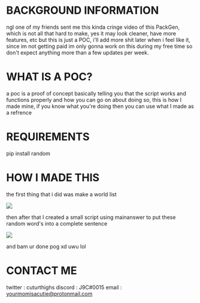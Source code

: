 # BACKGROUND INFORMATION

ngl one of my friends sent me this kinda cringe video of this PackGen, which is not all that hard to make, yes it may look cleaner, have more features, etc
but this is just a POC, i'll add more shit later when i feel like it, since im not getting paid im only gonna work on this during my free time so don't expect
anything more than a few updates per week.

# WHAT IS A POC?

a poc is a proof of concept basically telling you that the script works and functions properly and how you can go on about doing so, this is how I made mine,
if you know what you're doing then you can use what I made as a refrence

# REQUIREMENTS

pip install random

# HOW I MADE THIS

the first thing that i did was make a world list

![](https://cdn.discordapp.com/attachments/816084317812948994/831382096366010368/unknown.png)

then after that I created a small script using mainanswer to put these random word's into a complete sentence

![](https://cdn.discordapp.com/attachments/816084317812948994/831382096366010368/unknown.png)

and bam ur done pog xd uwu lol

# CONTACT ME 

twitter : cuturthighs
discord : J9C#0015
email : yourmomisacutie@protonmail.com